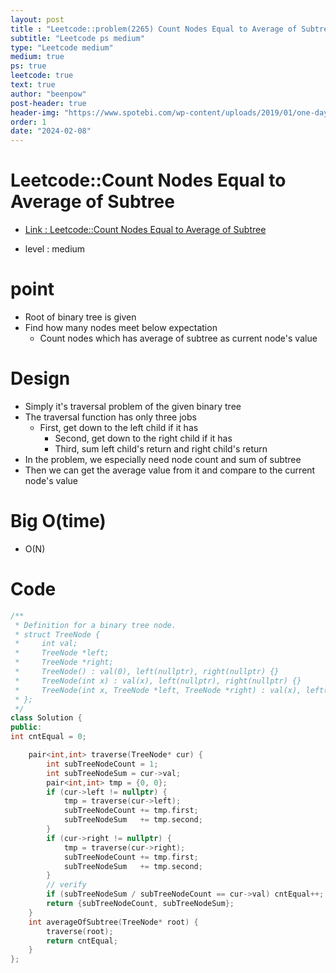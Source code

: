 ```yaml
---
layout: post
title : "Leetcode::problem(2265) Count Nodes Equal to Average of Subtree"
subtitle: "Leetcode ps medium"
type: "Leetcode medium"
medium: true
ps: true
leetcode: true
text: true
author: "beenpow"
post-header: true
header-img: "https://www.spotebi.com/wp-content/uploads/2019/01/one-day-day-one-workout-motivation-spotebi.jpg"
order: 1
date: "2024-02-08"
---
```


# Leetcode::Count Nodes Equal to Average of Subtree
- [Link : Leetcode::Count Nodes Equal to Average of Subtree](https://leetcode.com/problems/count-nodes-equal-to-average-of-subtree/description/)

- level : medium

# point
- Root of binary tree is given
- Find how many nodes meet below expectation
  - Count nodes which has average of subtree as current node's value

# Design
- Simply it's traversal problem of the given binary tree
- The traversal function has only three jobs
  - First, get down to the left child if it has
	- Second, get down to the right child if it has
	- Third, sum left child's return and right child's return
- In the problem, we especially need node count and sum of subtree
- Then we can get the average value from it and compare to the current node's value

# Big O(time)
- O(N)

# Code

```cpp
/**
 * Definition for a binary tree node.
 * struct TreeNode {
 *     int val;
 *     TreeNode *left;
 *     TreeNode *right;
 *     TreeNode() : val(0), left(nullptr), right(nullptr) {}
 *     TreeNode(int x) : val(x), left(nullptr), right(nullptr) {}
 *     TreeNode(int x, TreeNode *left, TreeNode *right) : val(x), left(left), right(right) {}
 * };
 */
class Solution {
public:
int cntEqual = 0;

    pair<int,int> traverse(TreeNode* cur) {
        int subTreeNodeCount = 1;
        int subTreeNodeSum = cur->val;
        pair<int,int> tmp = {0, 0};
        if (cur->left != nullptr) {
            tmp = traverse(cur->left);
            subTreeNodeCount += tmp.first;
            subTreeNodeSum   += tmp.second;
        }
        if (cur->right != nullptr) {
            tmp = traverse(cur->right);
            subTreeNodeCount += tmp.first;
            subTreeNodeSum   += tmp.second;
        }
        // verify
        if (subTreeNodeSum / subTreeNodeCount == cur->val) cntEqual++;
        return {subTreeNodeCount, subTreeNodeSum};
    }
    int averageOfSubtree(TreeNode* root) {
        traverse(root);
        return cntEqual;
    }
};
```
